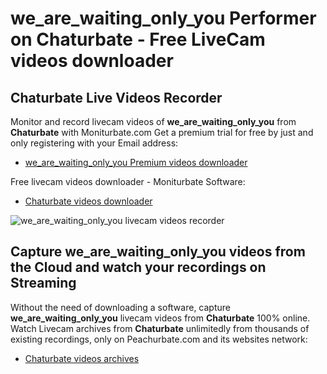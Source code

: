 # we_are_waiting_only_you Performer on Chaturbate - Free LiveCam videos downloader

## Chaturbate Live Videos Recorder

Monitor and record livecam videos of **we_are_waiting_only_you** from **Chaturbate** with Moniturbate.com
Get a premium trial for free by just and only registering with your Email address:
* [we_are_waiting_only_you Premium videos downloader](https://moniturbate.com/request-demo-licence-key.html)

Free livecam videos downloader - Moniturbate Software:
* [Chaturbate videos downloader](https://moniturbate.com/moniturbate-download-software.html)

![we_are_waiting_only_you livecam videos recorder](https://peachurnet.com/templates/moniturbate-software.png)


## Capture we_are_waiting_only_you videos from the Cloud and watch your recordings on Streaming

Without the need of downloading a software, capture **we_are_waiting_only_you** livecam videos from **Chaturbate** 100% online.
Watch Livecam archives from **Chaturbate** unlimitedly from thousands of existing recordings, only on Peachurbate.com and its websites network:
* [Chaturbate videos archives](https://peachurnet.com/)
